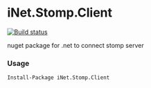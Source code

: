 # iNet.Stomp.Client

[![Build status](https://ci.appveyor.com/api/projects/status/166elreftg7pc62g?svg=true)](https://ci.appveyor.com/project/mrmohande3/inet-stomp-client)

nuget package for .net to connect stomp server 

### Usage
    Install-Package iNet.Stomp.Client